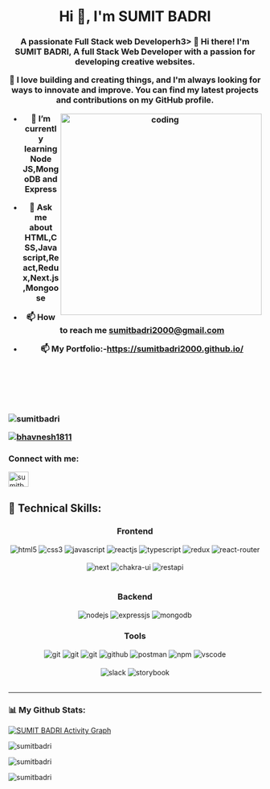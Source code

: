 <h1 align="center">Hi 👋, I'm SUMIT BADRI</h1>
<h3 align="center">A passionate Full Stack web Developerh3>
👋 Hi there! I'm SUMIT BADRI, A full Stack Web Developer with a passion for developing creative websites.

🚀 I love building and creating things, and I'm always looking for ways to innovate and improve. You can find my latest projects and contributions on my GitHub profile.
<br/>

<img width="400" align="right" src="https://www.wingstechsolutions.com/wp-content/uploads/2022/03/full-stack-development.gif" alt="coding"/>

- 🌱 I’m currently learning **Node JS,MongoDB and Express**

- 💬 Ask me about **HTML**,**CSS**,**Javascript**,**React**,**Redux**,**Next.js**,**Mongoose**

- 📫 How to reach me **sumitbadri2000@gmail.com**

- 📫 My Portfolio:-https://sumitbadri2000.github.io/
    
<br/><br/><br/><br/>

<p align="left" > <img src="https://komarev.com/ghpvc/?username=sumitbadri2000&label=Profile%20views&color=0e75b6&style=flat" alt="sumitbadri" /> </p>

<p align="left"> <a href="https://github.com/ryo-ma/github-profile-trophy"><img src="https://github-profile-trophy.vercel.app/?username=sumitbadri2000&theme=onedark" alt="bhavnesh1811" /></a> </p>

<h3 align="left">Connect with me:</h3>
<p align="left">
<a href="https://www.linkedin.com/in/sumit-badri/" target="blank"><img align="center" src="https://cdns.iconmonstr.com/wp-content/releases/preview/2012/240/iconmonstr-linkedin-3.png" alt="sumitbadri" height="30" width="40" /></a> 
</p>

<h2>🥇 Technical Skills:  </h2>  

 <div align="center"><h3 align="center">Frontend</h3>
<img src="https://img.shields.io/badge/html5-%23E34F26.svg?style=for-the-badge&logo=html5&logoColor=white" align="center" alt="html5">
<img src = "https://img.shields.io/badge/css3-%231572B6.svg?style=for-the-badge&logo=css3&logoColor=white" align="center" alt="css3">
<img src ="https://img.shields.io/badge/javascript-%23323330.svg?style=for-the-badge&logo=javascript&logoColor=%23F7DF1E" align="center" alt="javascript">
<img src="https://img.shields.io/badge/React-20232A?style=for-the-badge&logo=react&logoColor=61DAFB"  align="center" alt="reactjs" />
<img src='https://img.shields.io/badge/typescript-%23007ACC.svg?style=for-the-badge&logo=typescript&logoColor=white' align='center' alt='typescript' />
<img src="https://img.shields.io/badge/Redux-593D88?style=for-the-badge&logo=redux&logoColor=white"  align="center" alt="redux" />
<img src="https://img.shields.io/badge/React_Router-CA4245?style=for-the-badge&logo=react-router&logoColor=white"  align="center" alt="react-router" />

<br/>
<br/>
   <img src='https://img.shields.io/badge/Next-black?style=for-the-badge&logo=next.js&logoColor=white' align='center' alt='next' />
  <img src = "https://img.shields.io/badge/chakra ui-%234ED1C5.svg?style=for-the-badge&logo=chakraui&logoColor=white" align="center" alt="chakra-ui"/>
  <img src="https://img.shields.io/badge/rest api-%23000000.svg?style=for-the-badge&logo=flask&logoColor=white" align="center" alt="restapi"/>
  
</div>
 <br/>
  <div align="center"><h3 align="center">Backend</h3> 
<img src="https://img.shields.io/badge/Node.js-339933?style=for-the-badge&logo=nodedotjs&logoColor=white" align="center" alt="nodejs" />
<img src="https://img.shields.io/badge/Express.js-000000?style=for-the-badge&logo=express&logoColor=white" align="center" alt="expressjs"/>
<img src="https://img.shields.io/badge/MongoDB-4EA94B?style=for-the-badge&logo=mongodb&logoColor=white" align="center" alt="mongodb"/>
 </div>
  
  <div align="center"><h3 align="center">Tools</h3> 
   <img src="https://img.shields.io/badge/heroku-%23430098.svg?style=for-the-badge&logo=heroku&logoColor=white" align="center" alt="git"/>
   <img src="https://img.shields.io/badge/netlify-%23000000.svg?style=for-the-badge&logo=netlify&logoColor=#00C7B7" align="center" alt="git"/>
   <img src="https://img.shields.io/badge/vercel-%23000000.svg?style=for-the-badge&logo=vercel&logoColor=whit" align="center" alt="git"/>
<img src="https://img.shields.io/badge/GitHub-100000?style=for-the-badge&logo=github&logoColor=white"  align="center" alt="github"/>
<img src ="https://img.shields.io/badge/Postman-FF6C37?style=for-the-badge&logo=postman&logoColor=white" align="center" alt="postman">
<img src = "https://img.shields.io/badge/NPM-%23000000.svg?style=for-the-badge&logo=npm&logoColor=white" align="center" alt="npm">
   <img src="https://img.shields.io/badge/Visual%20Studio-5C2D91.svg?style=for-the-badge&logo=visual-studio&logoColor=white"  align="center" alt="vscode"/>
   <br/>
<br/>
   <img src="https://img.shields.io/badge/Slack-4A154B?style=for-the-badge&logo=slack&logoColor=white" align="center" alt="slack"/>
    <img src='https://img.shields.io/badge/-Storybook-FF4785?style=for-the-badge&logo=storybook&logoColor=white' align='center' alt='storybook' />
   <br/>
<br/>
  </div>

<hr />

### 📊 My Github Stats:

<a href="https://github.com/sumitbadri2000/contribution"><img alt="SUMIT BADRI Activity Graph" src="https://github-readme-activity-graph.cyclic.app/graph?username=sumitbadri2000&bg_color=0D1117&color=5BCDEC&line=5BCDEC&point=FFFFFF&hide_border=true" /></a>
<br/>
<p><img align="center" src="https://github-readme-stats.vercel.app/api/top-langs?username=sumitbadri2000&show_icons=true&locale=en&layout=compact" alt="sumitbadri" /></p>

<p><img align="center" src="https://github-readme-streak-stats.herokuapp.com/?user=sumitbadri2000&" alt="sumitbadri" /></p>

<p><img align="center" src="https://github-readme-stats.vercel.app/api?username=sumitbadri2000&show_icons=true&locale=en" alt="sumitbadri" /></p>


